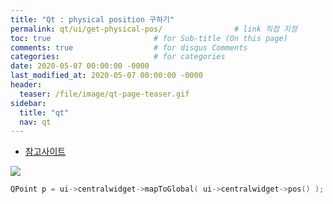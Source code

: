 ```yaml
---
title: "Qt : physical position 구하기"
permalink: qt/ui/get-physical-pos/                # link 직접 지정
toc: true                       # for Sub-title (On this page)
comments: true                  # for disqus Comments
categories:                     # for categories
date: 2020-05-07 00:00:00 -0000
last_modified_at: 2020-05-07 00:00:00 -0000
header:
  teaser: /file/image/qt-page-teaser.gif
sidebar:
  title: "qt"
  nav: qt
---
```


* [참고사이트](https://wikidocs.net/36590)

![](/file/image/physical-pos.png)

```cpp
QPoint p = ui->centralwidget->mapToGlobal( ui->centralwidget->pos() );
```